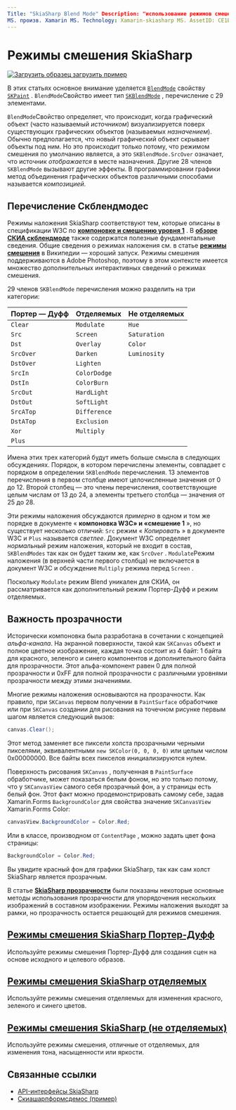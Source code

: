 ```yaml
---
Title: "SkiaSharp Blend Mode" Description: "использование режимов смешения для определения того, что происходит, когда графические объекты помещаются друг на друга".
MS. произв. Xamarin MS. Technology: Xamarin-skiasharp MS. AssetID: CE1B222E-A2D0-4016-A532-EC1E59EE3D6B Автор: давидбритч MS. author: дабритч MS. Дата: 08/23/2018 No-Loc: [ Xamarin.Forms , Xamarin.Essentials ]
---
```


# <a name="skiasharp-blend-modes"></a>Режимы смешения SkiaSharp

[![Загрузить образец](~/media/shared/download.png) загрузить пример](https://docs.microsoft.com/samples/xamarin/xamarin-forms-samples/skiasharpforms-demos)

В этих статьях основное внимание уделяется [`BlendMode`](xref:SkiaSharp.SKPaint.BlendMode) свойству [`SKPaint`](xref:SkiaSharp.SKPaint) . `BlendMode`Свойство имеет тип [`SKBlendMode`](xref:SkiaSharp.SKBlendMode) , перечисление с 29 элементами.

`BlendMode`Свойство определяет, что происходит, когда графический объект (часто называемый _источником_) визуализируется поверх существующих графических объектов (называемых _назначением_). Обычно предполагается, что новый графический объект скрывает объекты под ним. Но это происходит только потому, что режимом смешения по умолчанию является, а это `SKBlendMode.SrcOver` означает, что источник _отображается_ в месте назначения. Другие 28 членов `SKBlendMode` вызывают другие эффекты. В программировании графики метод объединения графических объектов различными способами называется _композицией_.

## <a name="the-skblendmodes-enumeration"></a>Перечисление Скблендмодес

Режимы наложения SkiaSharp соответствуют тем, которые описаны в спецификации W3C по [**компоновке и смешению уровня 1**](https://www.w3.org/TR/compositing-1/) . В [**обзоре СКИА скблендмоде**](https://skia.org/user/api/SkBlendMode_Overview) также содержатся полезные фундаментальные сведения. Общие сведения о режимах наложения см. в статье [**режимы смешения**](https://en.wikipedia.org/wiki/Blend_modes) в Википедии — хороший запуск. Режимы смешения поддерживаются в Adobe Photoshop, поэтому в этом контексте имеется множество дополнительных интерактивных сведений о режимах смешения.

29 членов `SKBlendMode` перечисления можно разделить на три категории:

| Портер — Дуфф | Отделяемых    | Не отделяемых |
| ----------- | ------------ | ------------- |
| `Clear`     | `Modulate`   | `Hue`         |
| `Src`       | `Screen`     | `Saturation`  |
| `Dst`       | `Overlay`    | `Color`       |
| `SrcOver`   | `Darken`     | `Luminosity`  |
| `DstOver`   | `Lighten`    |               |
| `SrcIn`     | `ColorDodge` |               |
| `DstIn`     | `ColorBurn`  |               |
| `SrcOut`    | `HardLight`  |               |
| `DstOut`    | `SoftLight`  |               |
| `SrcATop`   | `Difference` |               |
| `DstATop`   | `Exclusion`  |               |
| `Xor`       | `Multiply`   |               |
| `Plus`      |              |               |

Имена этих трех категорий будут иметь больше смысла в следующих обсуждениях. Порядок, в котором перечислены элементы, совпадает с порядком в определении `SKBlendMode` перечисления. 13 элементов перечисления в первом столбце имеют целочисленные значения от 0 до 12. Второй столбец — это члены перечисления, соответствующие целым числам от 13 до 24, а элементы третьего столбца — значения от 25 до 28.

Эти режимы наложения обсуждаются _примерно_ в одном и том же порядке в документе « **компоновка W3C» и «смешение 1** », но существует несколько отличий: `Src` режим « _Копировать_ » в документе W3C и `Plus` называется _светлее_. Документ W3C определяет _нормальный_ режим наложения, который не входит в состав, `SKBlendModes` так как он будет таким же, как `SrcOver` . `Modulate`Режим наложения (в верхней части первого столбца) не включается в документ W3C и обсуждение `Multiply` режима перед `Screen` .

Поскольку `Modulate` режим Blend уникален для СКИА, он рассматривается как дополнительный режим Портер-Дуфф и режим отделяемых.

## <a name="the-importance-of-transparency"></a>Важность прозрачности

Исторически компоновка была разработана в сочетании с концепцией _альфа-канала_. На экранной поверхности, такой как `SKCanvas` объект и полное цветное изображение, каждая точка состоит из 4 байт: 1 байта для красного, зеленого и синего компонентов и дополнительного байта для прозрачности. Этот альфа-компонент равен 0 для полной прозрачности и 0xFF для полной прозрачности с различными уровнями прозрачности между этими значениями.

Многие режимы наложения основываются на прозрачности. Как правило, при `SKCanvas` первом получении в `PaintSurface` обработчике или при `SKCanvas` создании для рисования на точечном рисунке первым шагом является следующий вызов:

```csharp
canvas.Clear();
```

Этот метод заменяет все пиксели холста прозрачными черными пикселями, эквивалентными `new SKColor(0, 0, 0, 0)` или целым числом 0x00000000. Все байты всех пикселов инициализируются нулем.

Поверхность рисования `SKCanvas` , полученная в `PaintSurface` обработчике, может показаться белым фоном, но это только потому, что у `SKCanvasView` самого себя прозрачный фон, а у страницы есть белый фон. Этот факт можно продемонстрировать самому себе, задав Xamarin.Forms `BackgroundColor` для свойства значение `SKCanvasView` Xamarin.Forms Color:

```csharp
canvasView.BackgroundColor = Color.Red;
```

Или в классе, производном от `ContentPage` , можно задать цвет фона страницы:

```csharp
BackgroundColor = Color.Red;
```

Вы увидите красный фон для графики SkiaSharp, так как сам холст SkiaSharp является прозрачным.

В статье [**SkiaSharp прозрачности**](../../basics/transparency.md) были показаны некоторые основные методы использования прозрачности для упорядочения нескольких изображений в составном изображении. Режимы наложения выходят за рамки, но прозрачность остается решающей для режимов смешения.

## <a name="skiasharp-porter-duff-blend-modes"></a>[Режимы смешения SkiaSharp Портер-Дуфф](porter-duff.md)

Используйте режимы смешения Портер-Дуфф для создания сцен на основе исходного и целевого образов.

## <a name="skiasharp-separable-blend-modes"></a>[Режимы смешения SkiaSharp отделяемых](separable.md)

Используйте режимы смешения отделяемых для изменения красного, зеленого и синего цветов.

## <a name="skiasharp-non-separable-blend-modes"></a>[Режимы смешения SkiaSharp (не отделяемых)](non-separable.md)

Используйте режимы смешения, отличные от отделяемых, для изменения тона, насыщенности или яркости.

## <a name="related-links"></a>Связанные ссылки

- [API-интерфейсы SkiaSharp](https://docs.microsoft.com/dotnet/api/skiasharp)
- [Скиашарпформсдемос (пример)](https://docs.microsoft.com/samples/xamarin/xamarin-forms-samples/skiasharpforms-demos)
